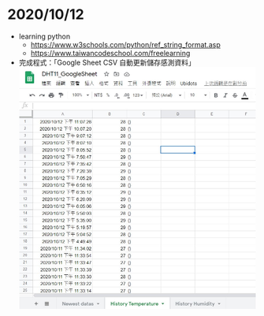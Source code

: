 # 2020/10/12 
* learning python
    * https://www.w3schools.com/python/ref_string_format.asp
    * https://www.taiwancodeschool.com/freelearning
* 完成程式：「Google Sheet CSV 自動更新儲存感測資料」
![Google Sheet自動儲存資料示意圖](https://github.com/kuihao/AIoT_Temperature-Humidity-and-Prediction-using-RaspberryPi/blob/master/GoogleSheetScript/%E8%87%AA%E5%8B%95%E9%9B%B2%E7%AB%AF%E5%84%B2%E5%AD%98GoogleSheet.jpg?raw=true "Google Sheet自動儲存資料示意圖")   